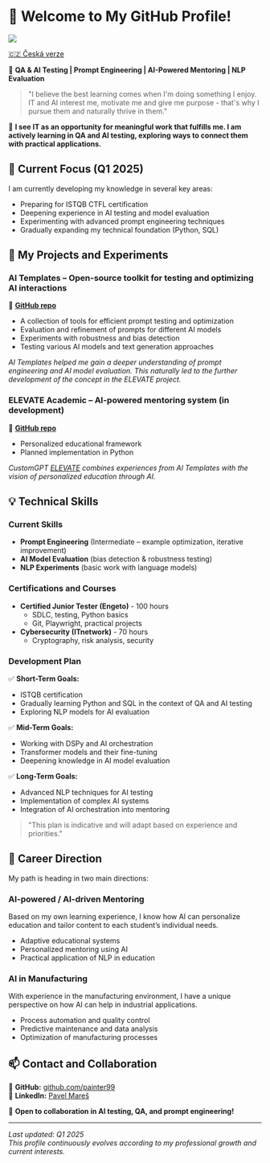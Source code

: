 # 👋 Welcome to My GitHub Profile!

![](https://komarev.com/ghpvc/?username=painter99&color=blue&style=flat-square)

[🇨🇿 Česká verze](https://github.com/painter99/painter99/blob/main/README_CS.md)

🚀 **QA & AI Testing | Prompt Engineering | AI-Powered Mentoring | NLP Evaluation**

> "I believe the best learning comes when I'm doing something I enjoy. IT and AI interest me, motivate me and give me purpose - that's why I pursue them and naturally thrive in them."

🎯 **I see IT as an opportunity for meaningful work that fulfills me. I am actively learning in QA and AI testing, exploring ways to connect them with practical applications.**

## 🌟 Current Focus (Q1 2025)

I am currently developing my knowledge in several key areas:
- Preparing for ISTQB CTFL certification
- Deepening experience in AI testing and model evaluation
- Experimenting with advanced prompt engineering techniques
- Gradually expanding my technical foundation (Python, SQL)

## 🎯 My Projects and Experiments

### AI Templates – Open-source toolkit for testing and optimizing AI interactions
🔗 **[GitHub repo](https://github.com/painter99/ai-templates)**
- A collection of tools for efficient prompt testing and optimization
- Evaluation and refinement of prompts for different AI models
- Experiments with robustness and bias detection
- Testing various AI models and text generation approaches

*AI Templates helped me gain a deeper understanding of prompt engineering and AI model evaluation. This naturally led to the further development of the concept in the ELEVATE project.*

### ELEVATE Academic – AI-powered mentoring system (in development)
🔗 **[GitHub repo](https://github.com/painter99/ELEVATE-Academic)**
- Personalized educational framework
- Planned implementation in Python

*CustomGPT [ELEVATE](https://chatgpt.com/g/g-67897b48ea548191849fecba9ac320a2-elevate) combines experiences from AI Templates with the vision of personalized education through AI.*

## 💡 Technical Skills

### Current Skills
- **Prompt Engineering** (Intermediate – example optimization, iterative improvement)
- **AI Model Evaluation** (bias detection & robustness testing)
- **NLP Experiments** (basic work with language models)

### Certifications and Courses
- **Certified Junior Tester (Engeto)** - 100 hours
  * SDLC, testing, Python basics
  * Git, Playwright, practical projects
- **Cybersecurity (ITnetwork)** - 70 hours
  * Cryptography, risk analysis, security

### Development Plan

✅ **Short-Term Goals:**
- ISTQB certification
- Gradually learning Python and SQL in the context of QA and AI testing
- Exploring NLP models for AI evaluation

✅ **Mid-Term Goals:**
- Working with DSPy and AI orchestration
- Transformer models and their fine-tuning
- Deepening knowledge in AI model evaluation

✅ **Long-Term Goals:**
- Advanced NLP techniques for AI testing
- Implementation of complex AI systems
- Integration of AI orchestration into mentoring

> "This plan is indicative and will adapt based on experience and priorities."

## 🎯 Career Direction

My path is heading in two main directions:

### AI-powered / AI-driven Mentoring
Based on my own learning experience, I know how AI can personalize education and tailor content to each student’s individual needs.
- Adaptive educational systems
- Personalized mentoring using AI
- Practical application of NLP in education

### AI in Manufacturing
With experience in the manufacturing environment, I have a unique perspective on how AI can help in industrial applications.
- Process automation and quality control
- Predictive maintenance and data analysis
- Optimization of manufacturing processes

## 📫 Contact and Collaboration

🔗 **GitHub:** [github.com/painter99](https://github.com/painter99)  
🔗 **LinkedIn:** [Pavel Mareš](https://linkedin.com/in/pavel-mares-p99)

💬 **Open to collaboration in AI testing, QA, and prompt engineering!**

---

*Last updated: Q1 2025  
This profile continuously evolves according to my professional growth and current interests.*
